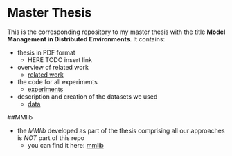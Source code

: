 # Master Thesis
This is the corresponding repository to my master thesis with the title **Model Management in Distributed Environments**.
It contains:
- thesis in PDF format
  - HERE TODO insert link
- overview of related work
    - [related work](./related-work)
- the code for all experiments
    - [experiments](./experiments)
- description and creation of the datasets we used
    - [data](./data) 
  
##MMlib
- the *MMlib* developed as part of the thesis comprising all our approaches is *NOT* part of this repo
  - you can find it here: [mmlib](https://github.com/slin96/mmlib)

